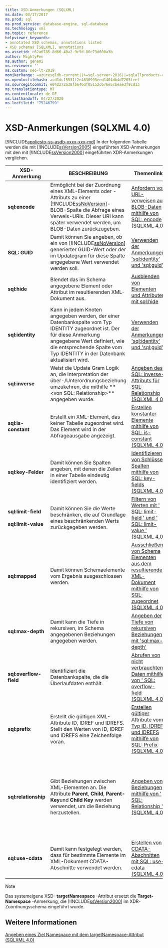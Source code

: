 ```yaml
---
title: XSD-Anmerkungen (SQLXML)
ms.date: 03/17/2017
ms.prod: sql
ms.prod_service: database-engine, sql-database
ms.technology: xml
ms.topic: reference
helpviewer_keywords:
- annotated XSD schemas, annotations listed
- XSD schemas [SQLXML], annotations
ms.assetid: c62a6785-8d66-40a2-9c5d-80c73d600a3b
author: MightyPen
ms.author: genemi
ms.reviewer: ''
ms.custom: seo-lt-2019
monikerRange: =azuresqldb-current||>=sql-server-2016||=sqlallproducts-allversions||>=sql-server-linux-2017||=azuresqldb-mi-current
ms.openlocfilehash: acd1dc15531f2e4830993eed1404db4d7205feef
ms.sourcegitcommit: e042272a38fb646df05152c676e5cbeae3f9cd13
ms.translationtype: MT
ms.contentlocale: de-DE
ms.lasthandoff: 04/27/2020
ms.locfileid: "75246799"
---
```

# <a name="xsd-annotations-sqlxml-40"></a>XSD-Anmerkungen (SQLXML 4.0)
[!INCLUDE[appliesto-ss-asdb-xxxx-xxx-md](../../includes/appliesto-ss-asdb-xxxx-xxx-md.md)]
  In der folgenden Tabelle werden die mit [!INCLUDE[ssVersion2005](../../includes/ssversion2005-md.md)] eingeführten XSD-Anmerkungen mit den mit [!INCLUDE[ssVersion2000](../../includes/ssversion2000-md.md)] eingeführten XDR-Anmerkungen verglichen.  
  
|XSD-Anmerkung|BESCHREIBUNG|Themenlink|XDR-Anmerkung|  
|--------------------|-----------------|----------------|--------------------|  
|**sql:encode**|Ermöglicht bei der Zuordnung eines XML-Elements oder -Attributs zu einer [!INCLUDE[ssNoVersion](../../includes/ssnoversion-md.md)]-BLOB-Spalte die Abfrage eines Verweis-URIs. Dieser URI kann später verwendet werden, um BLOB-Daten zurückzugeben.|[Anfordern von URL-verweisen auf BLOB-Daten mithilfe von SQL: encode &#40;SQLXML 4,0&#41;](../../relational-databases/sqlxml-annotated-xsd-schemas-using/requesting-url-references-to-blob-data-using-sql-encode-sqlxml-4-0.md)|**URL-Codierung**|  
|**SQL: GUID**|Damit können Sie angeben, ob ein von [!INCLUDE[ssNoVersion](../../includes/ssnoversion-md.md)] generierter GUID-Wert oder der im Updategram für diese Spalte angegebene Wert verwendet werden soll.|[Verwenden der Anmerkungen 'sql:identity' und 'sql:guid'](../../relational-databases/sqlxml-annotated-xsd-schemas-using/using-the-sql-identity-and-sql-guid-annotations.md)|Nicht unterstützt|  
|**sql:hide**|Blendet das im Schema angegebene Element oder Attribut im resultierenden XML-Dokument aus.|[Ausblenden von Elementen und Attributen mit sql:hide](../../relational-databases/sqlxml-annotated-xsd-schemas-using/hiding-elements-and-attributes-by-using-sql-hide.md)|Nicht unterstützt|  
|**sql:identity**|Kann in jedem Knoten angegeben werden, der einer Datenbankspalte vom Typ IDENTITY zugeordnet ist. Der für diese Anmerkung angegebene Wert definiert, wie die entsprechende Spalte vom Typ IDENTITY in der Datenbank aktualisiert wird.|[Verwenden der Anmerkungen 'sql:identity' und 'sql:guid'](../../relational-databases/sqlxml-annotated-xsd-schemas-using/using-the-sql-identity-and-sql-guid-annotations.md)|Nicht unterstützt|  
|**sql:inverse**|Weist die Update Gram Logik an, die Interpretation der über-/Unterordnungsbeziehung umzukehren, die mithilfe ** \<von SQL: Relationship>** angegeben wurde.|[Angeben des SQL: inverse-Attributs für SQL: Relationship &#40;SQLXML 4,0&#41;](../../relational-databases/sqlxml-annotated-xsd-schemas-using/specifying-the-sql-inverse-attribute-on-sql-relationship-sqlxml-4-0.md)|Nicht unterstützt|  
|**sql:is-constant**|Erstellt ein XML-Element, das keiner Tabelle zugeordnet wird. Das Element wird in der Abfrageausgabe angezeigt.|[Erstellen konstanter Elemente mithilfe von SQL: is-constant &#40;SQLXML 4,0&#41;](../../relational-databases/sqlxml-annotated-xsd-schemas-using/creating-constant-elements-using-sql-is-constant-sqlxml-4-0.md)|identisch|  
|**sql:key-Felder**|Damit können Sie Spalten angeben, mit denen die Zeilen in einer Tabelle eindeutig identifiziert werden.|[Identifizieren von Schlüssel Spalten mithilfe von SQL: key-fields &#40;SQLXML 4,0&#41;](../../relational-databases/sqlxml-annotated-xsd-schemas-using/identifying-key-columns-using-sql-key-fields-sqlxml-4-0.md)|identisch|  
|**sql:limit-field**<br /><br /> **sql:limit-value**|Damit können Sie die Werte beschränken, die auf Grundlage eines beschränkenden Werts zurückgegeben werden.|[Filtern von Werten mit ' SQL: limit-field ' und ' SQL: limit-value ' &#40;SQLXML 4,0&#41;](../../relational-databases/sqlxml-annotated-xsd-schemas-using/filtering-values-using-sql-limit-field-and-sql-limit-value-sqlxml-4-0.md)|identisch|  
|**sql:mapped**|Damit können Schemaelemente vom Ergebnis ausgeschlossen werden.|[Ausschließen von Schema Elementen aus dem resultierenden XML-Dokument mithilfe von SQL: zugeordnet &#40;SQLXML 4,0&#41;](../../relational-databases/sqlxml-annotated-xsd-schemas-using/excluding-schema-elements-from-the-xml-document-using-sql-mapped.md)|**Map-Feld**|  
|**sql:max-depth**|Damit kann die Tiefe in rekursiven, im Schema angegebenen Beziehungen angegeben werden.|[Angeben der Tiefe von rekursiven Beziehungen mit 'sql:max-depth'](../../relational-databases/sqlxml-annotated-xsd-schemas-using/specifying-depth-in-recursive-relationships-by-using-sql-max-depth.md)|Nicht unterstützt|  
|**sql:overflow-field**|Identifiziert die Datenbankspalte, die die Überlaufdaten enthält.|[Abrufen von nicht verbrauchten Daten mithilfe von ' SQL: overflow-field &#40;SQLXML 4,0&#41;](../../relational-databases/sqlxml-annotated-xsd-schemas-using/retrieving-unconsumed-data-using-the-sql-overflow-field-sqlxml-4-0.md)|identisch|  
|**sql:prefix**|Erstellt die gültigen XML-Attribute ID, IDREF und IDREFS. Stellt den Werten von ID, IDREF und IDREFS eine Zeichenfolge voran.|[Erstellen gültiger Attribute vom Typ ID, IDREF und IDREFS mithilfe von SQL: Prefix &#40;SQLXML 4,0&#41;](../../relational-databases/sqlxml-annotated-xsd-schemas-using/creating-valid-id-idref-and-idrefs-type-attributes-using-sql-prefix-sqlxml-4-0.md)|identisch|  
|**sql:relationship**|Gibt Beziehungen zwischen XML-Elementen an. Die Attribute **Parent**, **Child**, **Parent-Key**und **Child Key** werden verwendet, um die Beziehung herzustellen.|[Angeben von Beziehungen mithilfe von ' SQL: Relationship ' &#40;SQLXML 4,0&#41;](../../relational-databases/sqlxml-annotated-xsd-schemas-using/specifying-relationships-using-sql-relationship-sqlxml-4-0.md)|Die Attributnamen lauten anders:<br /><br /> **Schlüssel Beziehung**<br /><br /> **fremd Beziehung**<br /><br /> **key**<br /><br /> **Fremdschlüssel**|  
|**sql:use-cdata**|Damit kann festgelegt werden, dass für bestimmte Elemente im XML-Dokument CDATA-Abschnitte verwendet werden.|[Erstellen von CDATA-Abschnitten mit SQL: use-cdata &#40;SQLXML 4,0&#41;](../../relational-databases/sqlxml-annotated-xsd-schemas-using/creating-cdata-sections-using-sql-use-cdata-sqlxml-4-0.md)|identisch|  
  
> [!NOTE]  
>  Das systemeigene XSD- **targetNamespace** -Attribut ersetzt die **Target-Namespace** -Anmerkung, die [!INCLUDE[ssVersion2000](../../includes/ssversion2000-md.md)] im XDR-Zuordnungsschema eingeführt wurde.  
  
## <a name="see-also"></a>Weitere Informationen  
 [Angeben eines Ziel Namespace mit dem targetNamespace-Attribut &#40;SQLXML 4,0&#41;](../../relational-databases/sqlxml-annotated-xsd-schemas-using/specifying-a-target-namespace-using-the-targetnamespace-attribute-sqlxml-4-0.md)  
  
  
